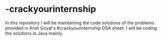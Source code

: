 # -crackyourinternship

In this repository I will be maintaining the code solutions of the problems provided in Arsh Goyal's #crackyourinternship DSA sheet. 
I will be coding the solutions in Java mainly.
